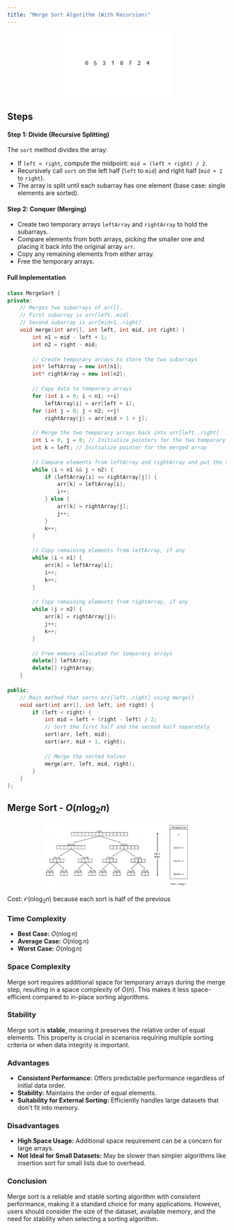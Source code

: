 ```yaml
---
title: "Merge Sort Algorithm (With Recursion)"
---
```


<div style="text-align: center;">
  <img src="/images/cpp/02-Algorithms/Merge-sort.gif" height="150">
</div>

## Steps

#### Step 1: Divide (Recursive Splitting)

The `sort` method divides the array:

- If `left < right`, compute the midpoint: `mid = (left + right) / 2`.
- Recursively call `sort` on the left half (`left` to `mid`) and right half (`mid + 1` to `right`).
- The array is split until each subarray has one element (base case: single elements are sorted).

#### Step 2: Conquer (Merging)

- Create two temporary arrays `leftArray` and `rightArray` to hold the subarrays.
- Compare elements from both arrays, picking the smaller one and placing it back into the original array `arr`.
- Copy any remaining elements from either array.
- Free the temporary arrays.

#### Full Implementation

```c++
class MergeSort {
private:
    // Merges two subarrays of arr[].
    // First subarray is arr[left..mid].
    // Second subarray is arr[mid+1..right].
    void merge(int arr[], int left, int mid, int right) {
        int n1 = mid - left + 1;
        int n2 = right - mid;

        // Create temporary arrays to store the two subarrays
        int* leftArray = new int[n1];
        int* rightArray = new int[n2];

        // Copy data to temporary arrays
        for (int i = 0; i < n1; ++i)
            leftArray[i] = arr[left + i];
        for (int j = 0; j < n2; ++j)
            rightArray[j] = arr[mid + 1 + j];

        // Merge the two temporary arrays back into arr[left..right]
        int i = 0, j = 0; // Initialize pointers for the two temporary arrays
        int k = left; // Initialize pointer for the merged array

        // Compare elements from leftArray and rightArray and put the smaller one into arr
        while (i < n1 && j < n2) {
            if (leftArray[i] <= rightArray[j]) {
                arr[k] = leftArray[i];
                i++;
            } else {
                arr[k] = rightArray[j];
                j++;
            }
            k++;
        }

        // Copy remaining elements from leftArray, if any
        while (i < n1) {
            arr[k] = leftArray[i];
            i++;
            k++;
        }

        // Copy remaining elements from rightArray, if any
        while (j < n2) {
            arr[k] = rightArray[j];
            j++;
            k++;
        }

        // Free memory allocated for temporary arrays
        delete[] leftArray;
        delete[] rightArray;
    }

public:
    // Main method that sorts arr[left..right] using merge()
    void sort(int arr[], int left, int right) {
        if (left < right) {
            int mid = left + (right - left) / 2;
            // Sort the first half and the second half separately
            sort(arr, left, mid);
            sort(arr, mid + 1, right);

            // Merge the sorted halves
            merge(arr, left, mid, right);
        }
    }
};
```

## Merge Sort - $O(n \log_2 n)$

<div style="text-align: center;">
  <img src="/images/cpp/02-Algorithms/Merge-sort-O.png" height="150">
</div>

Cost: $\mathcal{O}(n \log_2 n)$ because each sort is half of the previous

### Time Complexity

- **Best Case:** $O(n \log n)$
- **Average Case:** $O(n \log n)$
- **Worst Case:** $O(n \log n)$

### Space Complexity

Merge sort requires additional space for temporary arrays during the merge step, resulting in a space complexity of $O(n)$. This makes it less space-efficient compared to in-place sorting algorithms.

### Stability

Merge sort is **stable**, meaning it preserves the relative order of equal elements. This property is crucial in scenarios requiring multiple sorting criteria or when data integrity is important.

### Advantages

- **Consistent Performance:** Offers predictable performance regardless of initial data order.
- **Stability:** Maintains the order of equal elements.
- **Suitability for External Sorting:** Efficiently handles large datasets that don't fit into memory.

### Disadvantages

- **High Space Usage:** Additional space requirement can be a concern for large arrays.
- **Not Ideal for Small Datasets:** May be slower than simpler algorithms like insertion sort for small lists due to overhead.

### Conclusion

Merge sort is a reliable and stable sorting algorithm with consistent performance, making it a standard choice for many applications. However, users should consider the size of the dataset, available memory, and the need for stability when selecting a sorting algorithm.
